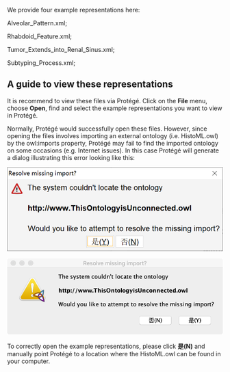We provide four example representations here:

Alveolar_Pattern.xml;

Rhabdoid_Feature.xml;

Tumor_Extends_into_Renal_Sinus.xml;

Subtyping_Process.xml;



## A guide to view these representations

It is recommend to view these files via Protégé. Click on the **File** menu, choose **Open**, find and select the example representations you want to view in Protégé. 

Normally, Protégé would successfully open these files. However, since opening the files involves importing an external ontology (i.e. HistoML.owl) by the owl:imports property, Protégé may fail to find the imported ontology on some occasions (e.g. Internet issues). In this case Protégé will generate a dialog illustrating this error looking like this:

![image-20211105093951604](https://github.com/Peiliang/HistoML/blob/master/Specification/Level1/Representation_Examples/image-20211105093951604.png)

![img](https://github.com/Peiliang/HistoML/blob/master/Specification/Level1/Representation_Examples/%7B5A4437AC-0105-8CB7-14FD-DE63758DFEFD%7D.png)

To correctly open the example representations, please click **是(N)** and manually point Protégé to a location where the HistoML.owl can be found in your computer.
